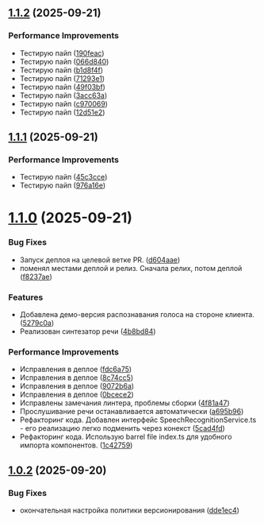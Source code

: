 ## [1.1.2](https://github.com/georhiireva/ai-interviewer-frontend/compare/v1.1.1...v1.1.2) (2025-09-21)


### Performance Improvements

* Тестирую пайп ([190feac](https://github.com/georhiireva/ai-interviewer-frontend/commit/190feac7f3fd2b937c548960a5d6644e16762c9f))
* Тестирую пайп ([066d840](https://github.com/georhiireva/ai-interviewer-frontend/commit/066d8405cb6c667b19d14347f0895f37e79bdf00))
* Тестирую пайп ([b1d8f4f](https://github.com/georhiireva/ai-interviewer-frontend/commit/b1d8f4f2aebc52b36fb5339ed58f55b206aba6d7))
* Тестирую пайп ([71293e1](https://github.com/georhiireva/ai-interviewer-frontend/commit/71293e1c4e950305d524fc313e3b3da31a1c0893))
* Тестирую пайп ([49f03bf](https://github.com/georhiireva/ai-interviewer-frontend/commit/49f03bfb5c8328db5d02208eb6121d147e9423d4))
* Тестирую пайп ([3acc63a](https://github.com/georhiireva/ai-interviewer-frontend/commit/3acc63a7f546f99d5660393d2902fea9c840ab9a))
* Тестирую пайп ([c970069](https://github.com/georhiireva/ai-interviewer-frontend/commit/c970069b10d75a94595500ada036ebde21ce9b16))
* Тестирую пайп ([12d51e2](https://github.com/georhiireva/ai-interviewer-frontend/commit/12d51e26825dc590fc92cc043757f607b978b25b))

## [1.1.1](https://github.com/georhiireva/ai-interviewer-frontend/compare/v1.1.0...v1.1.1) (2025-09-21)


### Performance Improvements

* Тестирую пайп ([45c3cce](https://github.com/georhiireva/ai-interviewer-frontend/commit/45c3cceca36f0d4342851e109b101b158ec4ee41))
* Тестирую пайп ([976a16e](https://github.com/georhiireva/ai-interviewer-frontend/commit/976a16e947674aa8474ed49b08d2cd22f3ff6315))

# [1.1.0](https://github.com/georhiireva/ai-interviewer-frontend/compare/v1.0.2...v1.1.0) (2025-09-21)


### Bug Fixes

* Запуск деплоя на целевой ветке PR. ([d604aae](https://github.com/georhiireva/ai-interviewer-frontend/commit/d604aae765672d9cc3740596597af6613513fad0))
* поменял местами деплой и релиз. Сначала релих, потом деплой ([f8237ae](https://github.com/georhiireva/ai-interviewer-frontend/commit/f8237ae575645d7a9c9b1c2746da995a4c2a02c5))


### Features

* Добавлена демо-версия распознавания голоса на стороне клиента. ([5279c0a](https://github.com/georhiireva/ai-interviewer-frontend/commit/5279c0a5a23ec33b5839375e35da11919d619923))
* Реализован синтезатор речи ([4b8bd84](https://github.com/georhiireva/ai-interviewer-frontend/commit/4b8bd8476b6c9de26eb7d264b949119cdc81dc8a))


### Performance Improvements

* Исправления в деплое ([fdc6a75](https://github.com/georhiireva/ai-interviewer-frontend/commit/fdc6a75229efe316380444d663329ea3566e0ddc))
* Исправления в деплое ([8c74cc5](https://github.com/georhiireva/ai-interviewer-frontend/commit/8c74cc5192475a2b7a8ad31270eaa25510a2e895))
* Исправления в деплое ([9072b6a](https://github.com/georhiireva/ai-interviewer-frontend/commit/9072b6adf9dd94eda3041e684f1bc4ef5cdd2f2d))
* Исправления в деплое ([0bcece2](https://github.com/georhiireva/ai-interviewer-frontend/commit/0bcece26a7bd9495381c8171eb5d828671dc731e))
* Исправлены замечания линтера, проблемы сборки ([4f81a47](https://github.com/georhiireva/ai-interviewer-frontend/commit/4f81a47a5dbd21c0dd376e50fc8994ffa9f8399c))
* Прослушивание речи останавливается автоматически ([a695b96](https://github.com/georhiireva/ai-interviewer-frontend/commit/a695b9684e79c42de2745d11ce68786966e77c18))
* Рефакторинг кода. Добавлен интерфейс SpeechRecognitionService.ts - его реализацию легко подменить через конекст ([5cad4fd](https://github.com/georhiireva/ai-interviewer-frontend/commit/5cad4fd83c4bff39dfe548b78b2480f1d733a06b))
* Рефакторинг кода. Использую barrel file index.ts для удобного импорта компонентов. ([1c42759](https://github.com/georhiireva/ai-interviewer-frontend/commit/1c4275938434170e600d5219f3a0fbdda9c18fa1))

## [1.0.2](https://github.com/georhiireva/ai-interviewer-frontend/compare/v1.0.1...v1.0.2) (2025-09-20)


### Bug Fixes

* окончательная настройка политики версионирования ([dde1ec4](https://github.com/georhiireva/ai-interviewer-frontend/commit/dde1ec43d3d27bd21fd7c1baba472247a5887d73))
